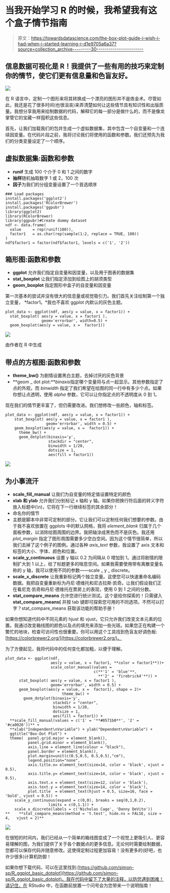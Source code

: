 # 当我开始学习 R 的时候，我希望我有这个盒子情节指南

> 原文：<https://towardsdatascience.com/the-box-plot-guide-i-wish-i-had-when-i-started-learning-r-d1e9705a6a37?source=collection_archive---------30----------------------->

## 信息数据可视化是 R！我提供了一些有用的技巧来定制你的情节，使它们更有信息量和色盲友好。

![](img/a757a5574229cea51ba1ab9b5b9c3698.png)

在 R 语言中，定制一个图形来将其转换成一个漂亮的图形并不是炼金术。尽管如此，我还是花了很多时间(也很沮丧)来弄清楚如何让这些情节具有知识性和出版质量。我想分享我用来绘制数据的代码，解释它的每一部分是做什么的，而不是像龙掌管它的宝藏一样囤积这些信息。

首先，让我们加载我们的包并生成一个虚拟数据集，其中包含一个自变量和一个连续因变量。在代码片段之前，我将讨论我们将使用的函数和参数。我们还预先为我们的分类变量设定了一个顺序。

## 虚拟数据集:函数和参数

*   **runif** 生成 100 个介于 0 和 1 之间的数字
*   **抽样**随机抽取数字 1 或 2，100 次
*   **因子**为我们的分组变量设置了一个首选顺序

```
### Load packages
install.packages('ggplot2')
install.packages('RColorBrewer')
install.packages('ggpubr')
library(ggplot2)
library(RColorBrewer)
library(ggpubr)#Create dummy dataset
ndf <- data.frame(
  value     = rep(runif(100)), 
  factor1   = as.char(rep(sample(1:2, replace = TRUE, 100))
)
ndf$factor1 = factor(ndf$factor1, levels = c('1', '2'))
```

## 箱形图:函数和参数

*   **ggplot** 允许我们指定自变量和因变量，以及用于图表的数据集
*   **stat_boxplot** 让我们指定添加到绘图上的胡须类型
*   **geom_boxplot** 指定图形中盒子的自变量和因变量

第一次基本的尝试并没有很大的信息量或视觉吸引力。我们首先关注绘制第一个独立变量， *factor1。*我也不喜欢 ggplot 内默认的灰色主题。

```
plot_data <- ggplot(ndf, aes(y = value, x = factor1)) +
  stat_boxplot( aes(y = value, x = factor1 ), 
                geom='errorbar', width=0.5) +
  geom_boxplot(aes(y = value, x =  factor1))
```

![](img/8931b27ce2a563717aa8b8e43681f743.png)

由作者在 R 中生成

## 带点的方框图:函数和参数

*   **theme_bw()** 为剧情设置黑白主题，去掉讨厌的灰色背景
*   **geom _ dot plot:***binaxis*指定哪个变量将与点一起显示。其他参数指定了点的外观，而 *binwidth* 指定了我们希望在绘图的同一行中有多少个点。如果你想让点透明，使用 *alpha* 参数，它可以让你指定点的不透明度从 0 到 1。

现在我们的情节更丰富了，但仍需要改进。我们想修改一些颜色，轴和标签。

```
plot_data <- ggplot(ndf, aes(y = value, x = factor1)) +
    stat_boxplot( aes(y = value, x = factor1 ), 
                  geom='errorbar', width = 0.5) +
    geom_boxplot(aes(y = value, x =  factor1)) +
      theme_bw() +
      geom_dotplot(binaxis='y', 
                   stackdir = "center", 
                   binwidth = 1/20,
                   dotsize = 1, 
                   aes(fill = factor1))
```

![](img/adb868ae165d9d3b277811d2d4fe60f2.png)

## 为小事流汗

*   **scale_fill_manual** 让我们为自变量的特定值设置特定的颜色
*   **xlab 和 ylab** 允许我们分别标记 x 轴和 y 轴。如果你把换行符后面的转义字符放入标题中(\n)，它将在下一行继续标签的其余部分！
*   命名你的情节
*   主题是脚本中非常可定制的部分。它让我们可以定制任何我们想要的参数。由于我不喜欢放置在 ggplots 中的默认网格，我将 *element_blank* 归属于几个面板参数，以消除绘图周围的边界。我把轴涂成黑色而不是灰色。我还用 *plot_margin* 指定了图形周围需要多少空白空间。因为这个情节很简单，所以我们去掉了这个例子的图例。通过各种 *axis_text* 参数，我设置了 axis 文本和标签的大小、字体、颜色和位置。
*   **scale_y_continuous** 设置 y 轴以 0.2 为间隔从 0 增加到 1。通过将剧情的限制扩大到 1 以上，给了标题更多的喘息空间。如果我需要使用带有离散变量名称的 y 轴，我可以使用不同的参数——scale _ y _ discrete。
*   **scale_x_discrete** 让我重新标记两个独立变量。这使您可以快速重命名编码数据。我把自变量重新标为丹尼·德维托和尼古拉斯·凯奇。让我们假设我们正在看尼克·凯奇和丹尼·德维托在票房上的表现，使用 0 到 1 之间的分数。
*   **stat_compare_means** 允许您进行统计测试。这个是给你探索的！只需键入 **stat_compare_means(** 并按 tab 键即可探索您可用的不同选项。不然可以打字？stat_compare_means 获取该功能的帮助手册！

如果你想知道代码中不同元素的 hjust 和 vjust，它只允许我们改变文本元素的位置。我通过改变箱线图的颜色以及点的填充来添加一些光斑。如果您正在构建一个繁忙的地块，检查可访问性也很重要。你可以用这个工具找到色盲友好调色板:[https://colorbrewer2.org/](https://colorbrewer2.org/)。

为了方便起见，我将代码中的任何变化都加粗，以便于理解。

```
plot_data <- ggplot(ndf, 
                    aes(y = value, x = factor1, **color = factor1**))+
                    scale_color_manual(values = 
                                       c(**'1' = 'blue'**, 
                                         **'2' = 'firebrick4'**)) +
      stat_boxplot( aes(y = value, x = factor1 ), 
                    geom='errorbar', width = 0.5) +
      geom_boxplot(aes(y = value, x =  factor1), shape = 2)+
                         theme_bw() +
        geom_dotplot(binaxis='y', 
                     stackdir = "center", 
                     binwidth = 1/20,
                     dotsize = 1,
                     aes(fill = factor1)) + 
  **scale_fill_manual(values = c('1' = '**#0571b0**', '2' = '#ca0020'))** +
  **xlab("Independent\nVariable") + ylab("Dependent\nVariable") +
  ggtitle("Box-Dot Plot") +
  theme(  panel.grid.major = element_blank(),
          panel.grid.minor = element_blank(), 
          axis.line = element_line(colour = "black"), 
          panel.border = element_blank(), 
          plot.margin=unit(c(0.5,0.5, 0.5,0.5),"cm"), 
          legend.position="none", 
          axis.title.x= element_text(size=14, color = 'black', vjust = 0.5),
          axis.title.y= element_text(size=14, color = 'black', vjust = 0.5),
          axis.text.x = element_text(size=12, color = 'black'),
          axis.text.y = element_text(size=14, color = 'black'),
          plot.title  = element_text(hjust = 0.5, size=16, face = 'bold', vjust = 0.5)) +
    scale_y_continuous(expand = c(0,0), breaks = seq(0,1,0.2),
                   limits = c(0,1.1)) +
    scale_x_discrete(labels = c('Nicholas Cage', 'Danny DeVito'))
**    **stat_compare_means(method = 't.test', hide.ns = FALSE, size = 4,   vjust = 2)**
```

![](img/fef0e9977850bb87df000f11e60a5685.png)

在很短的时间内，我们已经从一个简单的箱线图变成了一个视觉上更吸引人、更容易理解的图，为我们提供了关于各个数据点的更多信息。无论何时需要绘制数据，您都可以保存代码并随意修改。这使得定制过程更加容易！没有更多的(好吧，也许少很多)计算机防御！

如果你想下载代码，可以在这里找到:[https://github.com/simon-sp/R_ggplot_basic_dotplot](https://github.com/simon-sp/R_ggplot_basic_dotplot)。我在代码中留下了大量的注释，以防您遇到困难！请记住，在 RStudio 中，在函数前放置一个问号会为您带来一个说明指南！